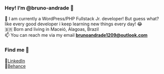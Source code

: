 <h3> Hey! I’m @bruno-andrade 👋</h3>

🌱 I am currently a WordPress/PHP Fullstack Jr. developer! But guess what? like every good developer i keep learning new things every day! :joy: <br>
🇧🇷  Born and living in Maceió, Alagoas, Brazil<br>
📫 You can reach me via my email <strong>brunoandrade1209@outlook.com</strong><br>

<h3>Find me 📍</h3>
💼<a href="https://www.linkedin.com/in/brunoandrade-/">LinkedIn</a><br>
🎨<a href="https://www.behance.net/andradebruno">Behance</a>

<!---
bruno-andrade/bruno-andrade is a ✨ special ✨ repository because its `README.md` (this file) appears on your GitHub profile.
You can click the Preview link to take a look at your changes.
--->
